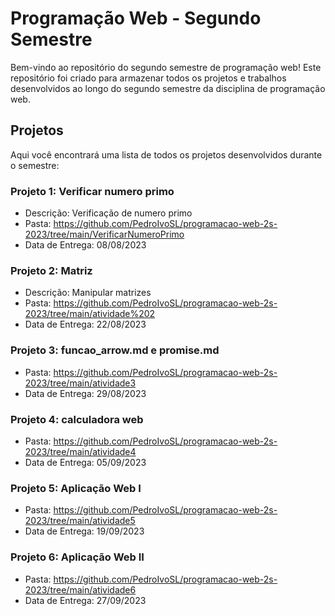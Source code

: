# Programação Web - Segundo Semestre

Bem-vindo ao repositório do segundo semestre de programação web! Este repositório foi criado para armazenar todos os projetos e trabalhos desenvolvidos ao longo do segundo semestre da disciplina de programação web.

## Projetos

Aqui você encontrará uma lista de todos os projetos desenvolvidos durante o semestre:

### Projeto 1: Verificar numero primo

- Descrição: Verificação de numero primo
- Pasta: https://github.com/PedroIvoSL/programacao-web-2s-2023/tree/main/VerificarNumeroPrimo
- Data de Entrega: 08/08/2023
### Projeto 2: Matriz

- Descrição: Manipular matrizes
- Pasta: https://github.com/PedroIvoSL/programacao-web-2s-2023/tree/main/atividade%202
- Data de Entrega: 22/08/2023

### Projeto 3: funcao_arrow.md e promise.md

- Pasta: https://github.com/PedroIvoSL/programacao-web-2s-2023/tree/main/atividade3
- Data de Entrega: 29/08/2023

### Projeto 4: calculadora web

- Pasta: https://github.com/PedroIvoSL/programacao-web-2s-2023/tree/main/atividade4
- Data de Entrega: 05/09/2023

### Projeto 5: Aplicação Web I

- Pasta: https://github.com/PedroIvoSL/programacao-web-2s-2023/tree/main/atividade5
- Data de Entrega: 19/09/2023

### Projeto 6: Aplicação Web II

- Pasta: https://github.com/PedroIvoSL/programacao-web-2s-2023/tree/main/atividade6
- Data de Entrega: 27/09/2023

